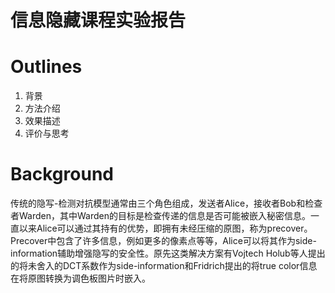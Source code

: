 # 信息隐藏课程实验报告

# Outlines

1. 背景
2. 方法介绍
3. 效果描述
4. 评价与思考

# Background

传统的隐写-检测对抗模型通常由三个角色组成，发送者Alice，接收者Bob和检查者Warden，其中Warden的目标是检查传递的信息是否可能被嵌入秘密信息。一直以来Alice可以通过其持有的优势，即拥有未经压缩的原图，称为precover。Precover中包含了许多信息，例如更多的像素点等等，Alice可以将其作为side-information辅助增强隐写的安全性。原先这类解决方案有Vojtech Holub等人提出的将未舍入的DCT系数作为side-information和Fridrich提出的将true color信息在将原图转换为调色板图片时嵌入。

